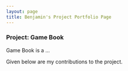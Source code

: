 ```yaml
---
layout: page
title: Benjamin's Project Portfolio Page
---
```


### Project: Game Book

Game Book is a ...

Given below are my contributions to the project.
